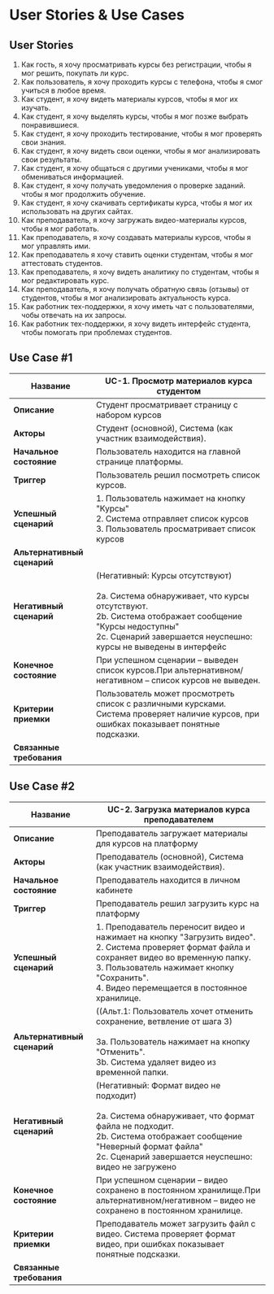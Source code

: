 # User Stories & Use Cases

## User Stories

1. Как гость, я хочу просматривать курсы без регистрации, чтобы я мог решить, покупать ли курс.
2. Как пользователь, я хочу проходить курсы с телефона, чтобы я смог учиться в любое время.
3. Как студент, я хочу видеть материалы курсов, чтобы я мог их изучать.
4. Как студент, я хочу выделять курсы, чтобы я мог позже выбрать понравившиеся.
5. Как студент, я хочу проходить тестирование, чтобы я мог проверять свои знания.
6. Как студент, я хочу видеть свои оценки, чтобы я мог анализировать свои результаты.
7. Как студент, я хочу общаться с другими учениками, чтобы я мог обмениваться информацией.
8. Как студент, я хочу получать уведомления о проверке заданий. чтобы я мог продолжить обучение.
9. Как студент, я хочу скачивать сертификаты курса, чтобы я мог их использовать на других сайтах.
10. Как преподаватель, я хочу загружать видео-материалы курсов, чтобы я мог работать.
11. Как преподаватель, я хочу создавать материалы курсов, чтобы я мог управлять ими.
12. Как преподаватель я хочу ставить оценки студентам, чтобы я мог аттестовать студентов.
13. Как преподаватель, я хочу видеть аналитику по студентам, чтобы я мог редактировать курс.
14. Как преподаватель, я хочу получать обратную связь (отзывы) от студентов, чтобы я мог анализировать актуальность курса.
15. Как работник тех-поддержки, я хочу иметь чат с пользователями, чобы отвечать на их запросы.
16. Как работник тех-поддержки, я хочу видеть интерфейс студента, чтобы помогать при проблемах студентов.

## Use Case #1

| **Название**                              | UC-1. Просмотр материалов курса студентом      |
|---------------------------------------------------|----------------------------------------------------------------------------------------------------------------------------------------------------------------------------------------------------------------------------------------------------------------------------------------------------------------------------------------------------------------------------------------------------------------------------------------------------------------------------------------------------------------------------------------------------------------------------------------------------------------------------------------------------------------------------------------------------------------------------------------------------------------------------------------------------------------|
| **Описание**                              | Студент просматривает страницу с набором курсов      |
| **Акторы**                                  | Студент (основной), Система (как участник взаимодействия).       |
| **Начальное состояние**         | Пользователь находится на главной странице платформы.      |
| **Триггер**                                | Пользователь решил посмотреть список курсов.  |
| **Успешный сценарий**             | 1. Пользователь нажимает на кнопку "Курсы" <br>2. Система отправляет список  курсов <br>3. Пользователь просматривает список курсов   |
| **Альтернативный сценарий** |                                                                          |
| **Негативный сценарий**         | (Негативный: Курсы отсутствуют)<br><br>2a. Система обнаруживает, что курсы отсутствуют.  <br>2b. Система отображает сообщение "Курсы недоступны"   <br>2c. Сценарий завершается неуспешно: курсы не выведены в интерфейс    |
| **Конечное состояние**           | При успешном сценарии – выведен список курсов.При альтернативном/негативном – список курсов не выведен. |
| **Критерии приемки**               | Пользователь может просмотреть список с различными курсками. Система проверяет наличие курсов, при ошибках показывает понятные подсказки.  |
| **Связанные требования**       | |

## Use Case #2

| **Название**                              | UC-2. Загрузка материалов курса преподавателем |
|---------------------------------------------------|----------------------------------------------------------------------------------------------------------------------------------------------------------------------------------------------------------------------------------------------------------------------------------------------------------------------------------------------------------------------------------------------------------------------------------------------------------------------------------------------------------------------------------------------------------------------------------------------------------------------------------------------------------------------------------------------------------------------------------------------------------------------------------------------------------------|
| **Описание**| Преподаватель загружает материалы для курсов на платформу|
| **Акторы**| Преподаватель (основной), Система (как участник взаимодействия).   |
| **Начальное состояние**| Преподаватель находится в личном кабинете|
| **Триггер**| Преподаватель решил загрузить курс на платформу |
| **Успешный сценарий**| 1. Преподаватель переносит видео и нажимает на кнопку "Загрузить видео". <br>2. Система проверяет формат файла и сохраняет видео во временную папку. <br>3. Пользователь нажимает кнопку "Сохранить". <br>4. Видео перемещается в постоянное хранилице. |
| **Альтернативный сценарий** |   ((Альт.1: Пользователь хочет отменить сохранение, ветвление от шага 3) <br><br> 3a. Пользователь нажимает на кнопку "Отменить". <br>3b. Система удаляет видео из временной папки. |
| **Негативный сценарий**| (Негативный: Формат видео не подходит)<br><br>2a. Система обнаруживает, что формат файла не подходит.  <br>2b. Система отображает сообщение "Неверный формат файла"   <br>2c. Сценарий завершается неуспешно: видео не загружено |
| **Конечное состояние**| При успешном сценарии – видео сохранено в постоянном хранилище.При альтернативном/негативном – видео не сохранено в постоянном хранилице. |
| **Критерии приемки**| Преподаватель может загрузить файл с видео. Система проверяет формат видео, при ошибках показывает понятные подсказки.|
| **Связанные требования**|  |